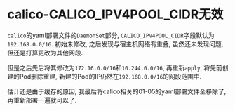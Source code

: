 # calico-CALICO_IPV4POOL_CIDR无效

`calico`的yaml部署文件的`DaemonSet`部分, `CALICO_IPV4POOL_CIDR`字段默认为`192.168.0.0/16`. 初始未修改, 之后发现与宿主机网络有重叠, 虽然还未发现问题, 但还是打算更改为其他网段.

但是之后先后将其修改为`172.16.0.0/16`和`10.244.0.0/16`, 再重新`apply`, 将先前创建的Pod删除重建, 新建的Pod的IP仍然在`192.168.0.0/16`的网段范围中.

估计还是由于缓存的原因, 我最后将calico相关的01-05的yaml部署文件全移除了, 再重新部署一遍就可以了.

